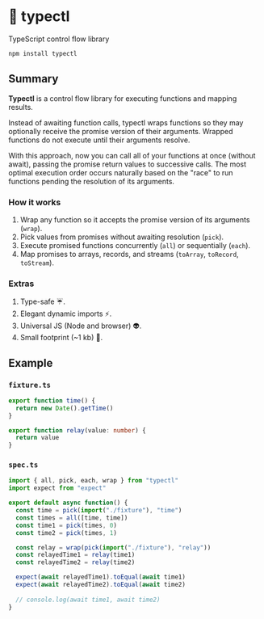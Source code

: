 # 🚰 typectl

TypeScript control flow library

```bash
npm install typectl
```

## Summary

**Typectl** is a control flow library for executing functions and mapping results.

Instead of awaiting function calls, typectl wraps functions so they may optionally receive the promise version of their arguments. Wrapped functions do not execute until their arguments resolve.

With this approach, now you can call all of your functions at once (without await), passing the promise return values to successive calls. The most optimal execution order occurs naturally based on the "race" to run functions pending the resolution of its arguments.

### How it works

1. Wrap any function so it accepts the promise version of its arguments (`wrap`).
2. Pick values from promises without awaiting resolution (`pick`).
3. Execute promised functions concurrently (`all`) or sequentially (`each`).
4. Map promises to arrays, records, and streams (`toArray`, `toRecord`, `toStream`).

### Extras

1. Type-safe ☔.
2. Elegant dynamic imports ⚡.
3. Universal JS (Node and browser) 👽.
4. Small footprint (~1 kb) 👣.

## Example

### `fixture.ts`

```typescript
export function time() {
  return new Date().getTime()
}

export function relay(value: number) {
  return value
}
```

### `spec.ts`

```typescript
import { all, pick, each, wrap } from "typectl"
import expect from "expect"

export default async function() {
  const time = pick(import("./fixture"), "time")
  const times = all([time, time])
  const time1 = pick(times, 0)
  const time2 = pick(times, 1)

  const relay = wrap(pick(import("./fixture"), "relay"))
  const relayedTime1 = relay(time1)
  const relayedTime2 = relay(time2)

  expect(await relayedTime1).toEqual(await time1)
  expect(await relayedTime2).toEqual(await time2)
  
  // console.log(await time1, await time2)
}
```